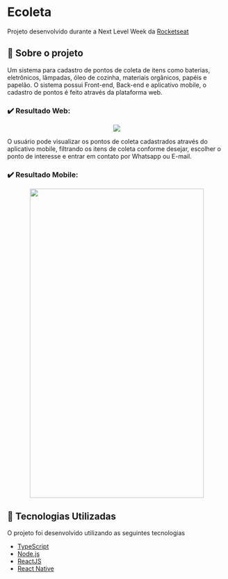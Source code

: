 # Ecoleta
Projeto desenvolvido durante a Next Level Week da [Rocketseat](https://rocketseat.com.br/)

## :bookmark: Sobre o projeto
Um sistema para cadastro de pontos de coleta de itens como baterias, eletrônicos, lâmpadas, óleo de cozinha, materiais orgânicos, papéis e papelão. O sistema possui Front-end, Back-end e aplicativo mobile, o cadastro de pontos é feito através da plataforma web.

### :heavy_check_mark: Resultado Web:
<p align="center">
  <img src="ecoleta-web.gif">
</p>

O usuário pode visualizar os pontos de coleta cadastrados através do aplicativo mobile, filtrando os itens de coleta conforme desejar, escolher o ponto de interesse e entrar em contato por Whatsapp ou E-mail.

### :heavy_check_mark: Resultado Mobile:
<p align="center">
  <img width="400" height="711" src="ecoleta-mobile.gif">
</p>

## :rocket: Tecnologias Utilizadas

O projeto foi desenvolvido utilizando as seguintes tecnologias

- [TypeScript](https://www.typescriptlang.org/)
- [Node.js](https://nodejs.org/en/)
- [ReactJS](https://reactjs.org/)
- [React Native](https://reactnative.dev/)
